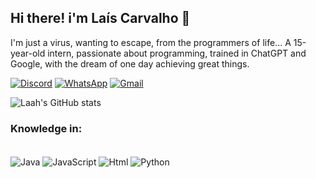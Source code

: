 
## Hi there! i'm Laís Carvalho 👋
I'm just a virus, wanting to escape, from the programmers of life...
A 15-year-old intern, passionate about programming, trained in ChatGPT and Google, with the dream of one day achieving great things.


[![Discord](https://img.shields.io/badge/Discord-7289DA?style=for-the-badge&logo=discord&logoColor=white)](https://discord.com/invite/Vq6wrVfXuv)
[![WhatsApp](https://img.shields.io/badge/WhatsApp-25D366?style=for-the-badge&logo=whatsapp&logoColor=white)](https://wa.me/qr/HR5UBNYODIBNK1)
[![Gmail](https://img.shields.io/badge/Gmail-D14836?style=for-the-badge&logo=gmail&logoColor=white)](https://mail.google.com/mail/u/0/?hl=pt-BR#inbox)


![Laah's GitHub stats](https://github-readme-stats.vercel.app/api?username=LaissCarvalho&show_icons=true&theme=midnight-purple)

### Knowledge in: 
<div style="display:inline_block"><br/>
   <img align="center" alt="Java" src="https://img.shields.io/badge/Java-ED8B00?style=for-the-badge&logo=openjdk&logoColor=white"/>
   <img align="center" alt="JavaScript" src="https://img.shields.io/badge/JavaScript-F7DF1E?style=for-the-badge&logo=javascript&logoColor=black"/>
   <img align="center" alt="Html" src="https://img.shields.io/badge/HTML-239120?style=for-the-badge&logo=html5&logoColor=white"/>
   <img align="center" alt="Python" src="https://img.shields.io/badge/Python-3776AB?style=for-the-badge&logo=python&logoColor=white"/>
</div>
